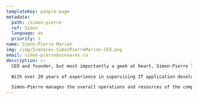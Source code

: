 ```yaml
---
templateKey: people-page
metadata:
  path: /simon-pierre
  ref: Simon
  language: en
  priority: 1
name: Simon-Pierre Marion
img: /img/Scenarex-SimonPierreMarion-CEO.png
email: simon-pierre@scenarex.ca
description: >-
  CEO and founder, but most importantly a geek at heart, Simon-Pierre launched Scenarex in 2015 with the goal of building new solutions with a lasting impact on the digital publishing industry.

  With over 20 years of experience in supervising IT application development, budgeting, and project management, he also holds a Bachelor of Science in Computer Science (B.Sc.) and an Executive Master of Business Administration (eMBA), with a specialization in technology management.

  Simon-Pierre manages the overall operations and resources of the company while ensuring its continued development and growth.
---
```

